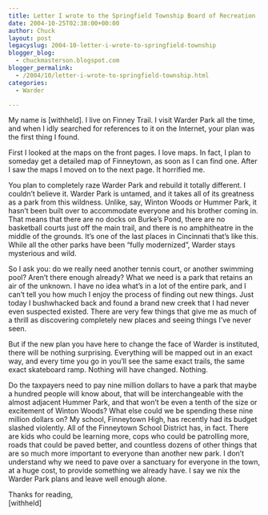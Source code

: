 ```yaml
---
title: Letter I wrote to the Springfield Township Board of Recreation
date: 2004-10-25T02:38:00+00:00
author: Chuck
layout: post
legacyslug: 2004-10-letter-i-wrote-to-springfield-township
blogger_blog:
  - chuckmasterson.blogspot.com
blogger_permalink:
  - /2004/10/letter-i-wrote-to-springfield-township.html
categories:
  - Warder

---
```

My name is [withheld]. I live on Finney Trail. I visit Warder Park all the
time, and when I idly searched for references to it on the Internet, your plan
was the first thing I found.

First I looked at the maps on the front pages. I love maps. In fact, I plan to
someday get a detailed map of Finneytown, as soon as I can find one. After I
saw the maps I moved on to the next page. It horrified me.

You plan to completely raze Warder Park and rebuild it totally different. I
couldn’t believe it. Warder Park is untamed, and it takes all of its greatness
as a park from this wildness. Unlike, say, Winton Woods or Hummer Park, it
hasn’t been built over to accommodate everyone and his brother coming in. That
means that there are no docks on Burke’s Pond, there are no basketball courts
just off the main trail, and there is no amphitheatre in the middle of the
grounds. It’s one of the last places in Cincinnati that’s like this. While all
the other parks have been “fully modernized”, Warder stays mysterious and wild.

So I ask you: do we really need another tennis court, or another swimming pool?
Aren’t there enough already? What we need is a park that retains an air of the
unknown. I have no idea what’s in a lot of the entire park, and I can’t tell
you how much I enjoy the process of finding out new things. Just today I
bushwhacked back and found a brand new creek that I had never even suspected
existed. There are very few things that give me as much of a thrill as
discovering completely new places and seeing things I’ve never seen. 

But if the new plan you have here to change the face of Warder is instituted,
there will be nothing surprising. Everything will be mapped out in an exact
way, and every time you go in you’ll see the same exact trails, the same exact
skateboard ramp. Nothing will have changed. Nothing.

Do the taxpayers need to pay nine million dollars to have a park that maybe a
hundred people will know about, that will be interchangeable with the almost
adjacent Hummer Park, and that won’t be even a tenth of the size or excitement
of Winton Woods? What else could we be spending these nine million dollars on?
My school, Finneytown High, has recently had its budget slashed violently. All
of the Finneytown School District has, in fact. There are kids who could be
learning more, cops who could be patrolling more, roads that could be paved
better, and countless dozens of other things that are so much more important to
everyone than another new park. I don’t understand why we need to pave over a
sanctuary for everyone in the town, at a huge cost, to provide something we
already have. I say we nix the Warder Park plans and leave well enough alone.

Thanks for reading,   
[withheld]
